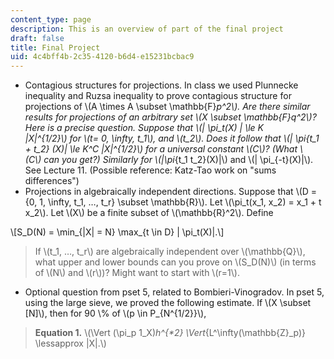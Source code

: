 ```yaml
---
content_type: page
description: This is an overview of part of the final project
draft: false
title: Final Project
uid: 4c4bff4b-2c35-4120-b6d4-e15231bcbac9
---
```

- Contagious structures for projections. In class we used Plunnecke inequality and Ruzsa inequality to prove contagious structure for projections of \\(A \times A \subset \mathbb{F}_p^2\\). Are there similar results for projections of an arbitrary set \\(X \subset \mathbb{F}_q^2\\)? Here is a precise question. Suppose that \\(| \pi_t(X) | \le K |X|^{1/2}\\) for \\(t= 0, \infty, t_1\\), and \\(t_2\\). Does it follow that \\(| \pi_{t_1 + t_2} (X)| \le K^C |X|^{1/2}\\) for a universal constant \\(C\\)? (What \\(C\\) can you get?) Similarly for \\(|\pi_{t_1 t_2}(X)|\\) and \\(| \pi_{-t}(X)|\\). See Lecture 11. (Possible reference: Katz-Tao work on "sums differences")
- Projections in algebraically independent directions. Suppose that \\(D = {0, 1, \infty, t_1, …, t_r} \subset \mathbb{R}\\). Let \\(\pi_t(x_1, x_2) = x_1 + t x_2\\). Let \\(X\\) be a finite subset of \\(\mathbb{R}^2\\). Define

\\[S_D(N) = \min_{|X| = N} \max_{t \in D} | \pi_t(X)|.\\]

> If \\(t_1, …, t_r\\) are algebraically independent over \\(\mathbb{Q}\\), what upper and lower bounds can you prove on \\(S_D(N)\\) (in terms of \\(N\\) and \\(r\\))? Might want to start with \\(r=1\\).

- Optional question from pset 5, related to Bombieri-Vinogradov. In pset 5, using the large sieve, we proved the following estimate. If \\(X \subset [N]\\), then for 90 \\% of \\(p \in P_{N^{1/2}}\\),

> **Equation 1.** \\(\Vert (\pi_p 1_X)_h^{*2} \Vert_{L^\infty(\mathbb{Z}_p)} \lessapprox |X|.\\)